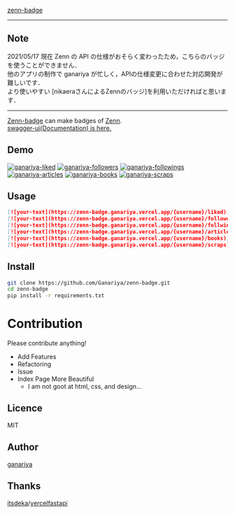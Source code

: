 
[zenn-badge](https://zenn-badge.ganariya.vercel.app/)

---

## Note

2021/05/17 現在 Zenn の API の仕様がおそらく変わったため，こちらのバッジを使うことができません．  
他のアプリの制作で ganariya が忙しく，APIの仕様変更に合わせた対応開発が難しいです．  
より使いやすい [nikaeraさんによるZennのバッジ]を利用いただければと思います．   

---

[Zenn-badge](https://zenn-badge.ganariya.vercel.app/) can make badges of [Zenn](https://zenn.dev/).  
[swagger-ui(Documentation) is here.](https://zenn-badge.ganariya.vercel.app/docs)

## Demo

[![ganariya-liked](https://zenn-badge.ganariya.vercel.app/ganariya/liked)](https://zenn.dev/ganariya)
[![ganariya-followers](https://zenn-badge.ganariya.vercel.app/ganariya/followers)](https://zenn.dev/ganariya)
[![ganariya-followings](https://zenn-badge.ganariya.vercel.app/ganariya/followings)](https://zenn.dev/ganariya)
[![ganariya-articles](https://zenn-badge.ganariya.vercel.app/ganariya/articles)](https://zenn.dev/ganariya)
[![ganariya-books](https://zenn-badge.ganariya.vercel.app/ganariya/books)](https://zenn.dev/ganariya)
[![ganariya-scraps](https://zenn-badge.ganariya.vercel.app/ganariya/scraps)](https://zenn.dev/ganariya)

## Usage

```markdown
[![your-text](https://zenn-badge.ganariya.vercel.app/{username}/liked)](https://zenn.dev/{username})
[![your-text](https://zenn-badge.ganariya.vercel.app/{username}/followers)](https://zenn.dev/{username})
[![your-text](https://zenn-badge.ganariya.vercel.app/{username}/follwings)](https://zenn.dev/{username})
[![your-text](https://zenn-badge.ganariya.vercel.app/{username}/articles)](https://zenn.dev/{username})
[![your-text](https://zenn-badge.ganariya.vercel.app/{username}/books)](https://zenn.dev/{username})
[![your-text](https://zenn-badge.ganariya.vercel.app/{username}/scraps)](https://zenn.dev/{username})
```

## Install

```bash
git clone https://github.com/Ganariya/zenn-badge.git
cd zenn-badge
pip install -r requirements.txt
```

# Contribution

Please contribute anything!

- Add Features
- Refactoring
- Issue
- Index Page More Beautiful
    - I am not goot at html, css, and design...

## Licence

MIT

## Author

[ganariya](https://github.com/Ganariya/zenn-badge)

## Thanks

[itsdeka](https://github.com/itsdeka)/[vercelfastapi](https://github.com/itsdeka/vercelfastapi)
